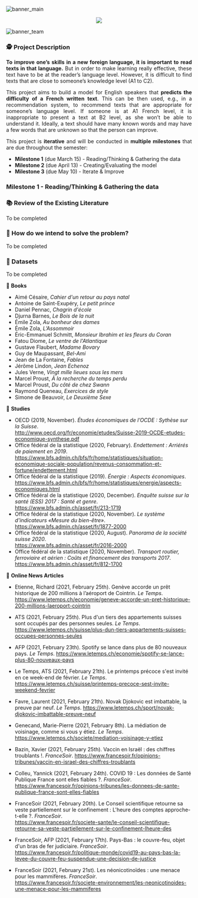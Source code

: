 
 
![banner_main](https://raw.githubusercontent.com/epicalekspwner/BigScaleAnalytics2021/main/Resources/groupAmazon_banner_main_v2.svg)

<p align="center">
  <img src="https://raw.githubusercontent.com/epicalekspwner/BigScaleAnalytics2021/main/Resources/groupAmazon_central_banner.gif" />
</p>

![banner_team](https://raw.githubusercontent.com/epicalekspwner/BigScaleAnalytics2021/main/Resources/groupAmazon_banner_team.svg)

### 🕵️ Project Description

<p align="justify"> 
  <strong>To improve one’s skills in a new foreign language, it is important to read texts in that language.</strong> But in order to make learning really effective, these text have to be at the reader’s language level. However, it is difficult to find texts that are close to someone’s knowledge level (A1 to C2).
</p>

<p align="justify"> 
  This project aims to build a model for English speakers that <strong>predicts the difficulty of a French written text</strong>. This can be then used, e.g., in a recommendation system, to recommend texts that are appropriate for someone’s language level. If someone is at A1 French level, it is inappropriate to present a text at B2 level, as she won’t be able to understand it. Ideally, a text should have many known words and may have a few words that are unknown so that the person can improve.
</p>

<p align="justify">
  This project is <strong>iterative</strong> and will be conducted in <strong>multiple milestones</strong> that are due throughout the semester:
</p>

- **Milestone 1** (due March 15) - Reading/Thinking & Gathering the data 
- **Milestone 2** (due April 13) - Creating/Evaluating the model
- **Milestone 3** (due May 10) - Iterate & Improve 

### Milestone 1 - Reading/Thinking & Gathering the data 

### 📚 Review of the Existing Literature
To be completed

### 💭 How do we intend to solve the problem?
To be completed

### 💾 Datasets
To be completed

📗 **Books**
- Aimé Césaire, *Cahier d'un retour au pays natal*
- Antoine de Saint-Exupéry, *Le petit prince*
- Daniel Pennac, *Chagrin d'école*
- Djurna Barnes, *Le Bois de la nuit*
- Émile Zola, *Au bonheur des dames*
- Émile Zola, *L’Assommoir*
- Éric-Emmanuel Schmitt, *Monsieur Ibrahim et les fleurs du Coran*
- Fatou Diome, *Le ventre de l'Atlantique*
- Gustave Flaubert, *Madame Bovary*
- Guy de Maupassant, *Bel-Ami*
- Jean de La Fontaine, *Fables*
- Jérôme Lindon, *Jean Echenoz*
- Jules Verne, *Vingt mille lieues sous les mers*
- Marcel Proust, *À la recherche du temps perdu*
- Marcel Proust, *Du côté de chez Swann*
- Raymond Queneau, *Exercices de style*
- Simone de Beauvoir, *Le Deuxième Sexe*

🔭 **Studies**

- OECD (2019, November). *Études économiques de l’OCDE : Sythèse sur la Suisse*.  
  http://www.oecd.org/fr/economie/etudes/Suisse-2019-OCDE-etudes-economique-synthese.pdf
- Office fédéral de la statistique (2020, February). *Endettement : Arriérés de paiement en 2019*.  
  https://www.bfs.admin.ch/bfs/fr/home/statistiques/situation-economique-sociale-population/revenus-consommation-et-fortune/endettement.html
- Office fédéral de la statistique (2019). *Énergie : Aspects économiques*.  
  https://www.bfs.admin.ch/bfs/fr/home/statistiques/energie/aspects-economiques.html
- Office fédéral de la statistique (2020, December). *Enquête suisse sur la santé (ESS) 2017 : Santé et genre*.  
  https://www.bfs.admin.ch/asset/fr/213-1719
- Office fédéral de la statistique (2020, November). *Le système d'indicateurs «Mesure du bien-être»*.  
  https://www.bfs.admin.ch/asset/fr/1877-2000
- Office fédéral de la statistique (2020, August). *Panorama de la société suisse 2020*.  
  https://www.bfs.admin.ch/asset/fr/2016-2000
- Office fédéral de la statistique (2020, November). *Transport routier, ferroviaire et aérien : Coûts et financement des transports 2017*.  
  https://www.bfs.admin.ch/asset/fr/812-1700

📰 **Online News Articles**

- Etienne, Richard (2021, February 25th). Genève accorde un prêt historique de 200 millions à l’aéroport de Cointrin. *Le Temps*.  
  https://www.letemps.ch/economie/geneve-accorde-un-pret-historique-200-millions-laeroport-cointrin
- ATS (2021, February 25th). Plus d'un tiers des appartements suisses sont occupés par des personnes seules. *Le Temps*.  
  https://www.letemps.ch/suisse/plus-dun-tiers-appartements-suisses-occupes-personnes-seules
- AFP (2021, February 23th). Spotify se lance dans plus de 80 nouveaux pays. *Le Temps*.
  https://www.letemps.ch/economie/spotify-se-lance-plus-80-nouveaux-pays
- Le Temps, ATS (2021, February 21th). Le printemps précoce s'est invité en ce week-end de février. *Le Temps*.  
  https://www.letemps.ch/suisse/printemps-precoce-sest-invite-weekend-fevrier
- Favre, Laurent (2021, February 21th). Novak Djokovic est imbattable, la preuve par neuf. *Le Temps*.
  https://www.letemps.ch/sport/novak-djokovic-imbattable-preuve-neuf
- Genecand, Marie-Pierre (2021, February 8th). La médiation de voisinage, comme si vous y étiez. *Le Temps*.
  https://www.letemps.ch/societe/mediation-voisinage-y-etiez

- Bazin, Xavier (2021, February 25th). Vaccin en Israël : des chiffres troublants !. *FranceSoir*.
  https://www.francesoir.fr/opinions-tribunes/vaccin-en-israel-des-chiffres-troublants
- Colleu, Yannick (2021, February 24th). COVID 19 : Les données de Santé Publique France sont elles fiables ?. *FranceSoir*.
  https://www.francesoir.fr/opinions-tribunes/les-donnees-de-sante-publique-france-sont-elles-fiables
- FranceSoir (2021, February 20th). Le Conseil scientifique retourne sa veste partiellement sur le confinement : L'heure des comptes approche-t-elle ?. *FranceSoir*.  
  https://www.francesoir.fr/societe-sante/le-conseil-scientifique-retourne-sa-veste-partiellement-sur-le-confinement-lheure-des
- FranceSoir, AFP (2021, February 17th). Pays-Bas : le couvre-feu, objet d'un bras de fer judiciaire. *FranceSoir*.  
  https://www.francesoir.fr/politique-monde/covid19-au-pays-bas-la-levee-du-couvre-feu-suspendue-une-decision-de-justice
- FranceSoir (2021, February 21st). Les néonicotinoïdes : une menace pour les mammifères. *FranceSoir*.  
  https://www.francesoir.fr/societe-environnement/les-neonicotinoides-une-menace-pour-les-mammiferes








